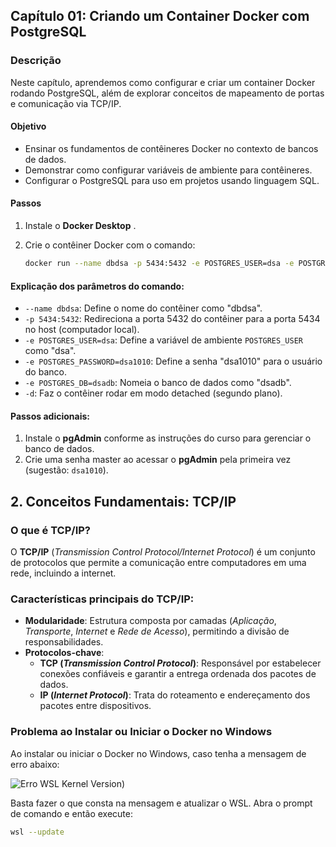 
## Capítulo 01: Criando um Container Docker com PostgreSQL

### Descrição
Neste capítulo, aprendemos como configurar e criar um container Docker rodando PostgreSQL, além de explorar conceitos de mapeamento de portas e comunicação via TCP/IP.

#### **Objetivo**
- Ensinar os fundamentos de contêineres Docker no contexto de bancos de dados.
- Demonstrar como configurar variáveis de ambiente para contêineres.
- Configurar o PostgreSQL para uso em projetos usando linguagem SQL.

#### **Passos**
1. Instale o **Docker Desktop** .
2. Crie o contêiner Docker com o comando:

   ```bash
   docker run --name dbdsa -p 5434:5432 -e POSTGRES_USER=dsa -e POSTGRES_PASSWORD=dsa1010 -e POSTGRES_DB=dsadb -d postgres:16.0

#### Explicação dos parâmetros do comando:

- `--name dbdsa`: Define o nome do contêiner como "dbdsa".
- `-p 5434:5432`: Redireciona a porta 5432 do contêiner para a porta 5434 no host (computador local).
- `-e POSTGRES_USER=dsa`: Define a variável de ambiente `POSTGRES_USER` como "dsa".
- `-e POSTGRES_PASSWORD=dsa1010`: Define a senha "dsa1010" para o usuário do banco.
- `-e POSTGRES_DB=dsadb`: Nomeia o banco de dados como "dsadb".
- `-d`: Faz o contêiner rodar em modo detached (segundo plano).

#### Passos adicionais:

1. Instale o **pgAdmin** conforme as instruções do curso para gerenciar o banco de dados.
2. Crie uma senha master ao acessar o **pgAdmin** pela primeira vez (sugestão: `dsa1010`).

## 2. Conceitos Fundamentais: TCP/IP

### O que é TCP/IP?
O **TCP/IP** (*Transmission Control Protocol/Internet Protocol*) é um conjunto de protocolos que permite a comunicação entre computadores em uma rede, incluindo a internet.

### Características principais do TCP/IP:

- **Modularidade**: Estrutura composta por camadas (*Aplicação*, *Transporte*, *Internet* e *Rede de Acesso*), permitindo a divisão de responsabilidades.
- **Protocolos-chave**:
  - **TCP (*Transmission Control Protocol*)**: Responsável por estabelecer conexões confiáveis e garantir a entrega ordenada dos pacotes de dados.
  - **IP (*Internet Protocol*)**: Trata do roteamento e endereçamento dos pacotes entre dispositivos.

### Problema ao Instalar ou Iniciar o Docker no Windows

Ao instalar ou iniciar o Docker no Windows, caso tenha a mensagem de erro abaixo:

![Erro WSL Kernel Version](https://github.com/MichelleBouhid/SQLClassesAndProjects/blob/main/DataScienceSQLClasses/Cap01_ContainerDocker/erro_wsl_kernel_version.png))

Basta fazer o que consta na mensagem e atualizar o WSL. Abra o prompt de comando e então execute:

```bash
wsl --update




